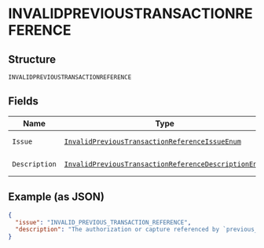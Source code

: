 
# INVALIDPREVIOUSTRANSACTIONREFERENCE

## Structure

`INVALIDPREVIOUSTRANSACTIONREFERENCE`

## Fields

| Name | Type | Tags | Description | Getter | Setter |
|  --- | --- | --- | --- | --- | --- |
| `Issue` | [`InvalidPreviousTransactionReferenceIssueEnum`](../../doc/models/invalid-previous-transaction-reference-issue-enum.md) | Optional | - | InvalidPreviousTransactionReferenceIssueEnum getIssue() | setIssue(InvalidPreviousTransactionReferenceIssueEnum issue) |
| `Description` | [`InvalidPreviousTransactionReferenceDescriptionEnum`](../../doc/models/invalid-previous-transaction-reference-description-enum.md) | Optional | - | InvalidPreviousTransactionReferenceDescriptionEnum getDescription() | setDescription(InvalidPreviousTransactionReferenceDescriptionEnum description) |

## Example (as JSON)

```json
{
  "issue": "INVALID_PREVIOUS_TRANSACTION_REFERENCE",
  "description": "The authorization or capture referenced by `previous_transaction_reference` is not valid. This could be either because the previous_transaction_reference is not found or doesn't belong to the payee. Please use a valid `previous_transaction_reference`."
}
```

